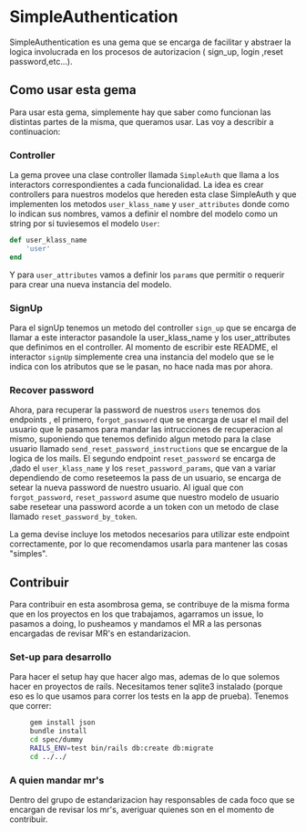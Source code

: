 # SimpleAuthentication

SimpleAuthentication es una gema que se encarga de facilitar y abstraer la logica involucrada en los procesos de autorizacion ( sign_up, login ,reset password,etc...).

## Como usar esta gema
Para usar esta gema, simplemente hay que saber como funcionan las distintas partes de la misma, que queramos usar. Las voy a describir a continuacion:

### Controller
La gema provee una clase controller llamada `SimpleAuth` que llama a los interactors correspondientes a cada funcionalidad. La idea es crear controllers para nuestros modelos que hereden esta clase SimpleAuth y que implementen los metodos `user_klass_name` y `user_attributes` donde como lo indican sus nombres, vamos a definir el nombre del modelo como un string por si tuviesemos el modelo `User`:

```rb
def user_klass_name
	'user'
end
```
Y para `user_attributes` vamos a definir los `params` que permitir o requerir para crear una nueva instancia del modelo.

### SignUp
Para el signUp tenemos un metodo del controller `sign_up` que se encarga de llamar a este interactor pasandole la user_klass_name y los user_attributes que definimos en el controller.
Al momento de escribir este README, el interactor `signUp` simplemente crea una instancia del modelo que se le indica con los atributos que se le pasan, no hace nada mas por ahora.

### Recover password
Ahora, para recuperar la password de nuestros `users` tenemos dos endpoints , el primero, `forgot_password` que se encarga de usar el mail del usuario que le pasamos para mandar las intrucciones de recuperacion al mismo, suponiendo que tenemos definido algun metodo para la clase usuario llamado `send_reset_password_instructions` que se encargue de la logica de los mails. El segundo endpoint `reset_password` se encarga de ,dado el `user_klass_name` y los `reset_password_params`, que van a variar dependiendo de como reseteemos la pass de un usuario, se encarga de setear la nueva password de nuestro usuario. Al igual que con `forgot_password`, `reset_password` asume que nuestro modelo de usuario sabe resetear una password acorde a un token con un metodo de clase llamado `reset_password_by_token`.

La gema devise incluye los metodos necesarios para utilizar este endpoint correctamente, por lo que recomendamos usarla para mantener las cosas "simples".

## Contribuir
Para contribuir en esta asombrosa gema, se contribuye de la misma forma que en los proyectos en los que trabajamos, agarramos un issue, lo pasamos a doing, lo pusheamos y mandamos el MR a las personas encargadas de revisar MR's en estandarizacion.

### Set-up para desarrollo
Para hacer el setup hay que hacer algo mas, ademas de lo que solemos hacer en proyectos de rails.
Necesitamos tener sqlite3 instalado (porque eso es lo que usamos para correr los tests en la app de prueba).
Tenemos que correr:
```sh
     gem install json
     bundle install
     cd spec/dummy
     RAILS_ENV=test bin/rails db:create db:migrate
     cd ../../
```
### A quien mandar mr's
Dentro del grupo de estandarizacion hay responsables de cada foco que se encargan de revisar los mr's, averiguar quienes son en el momento de contribuir.
